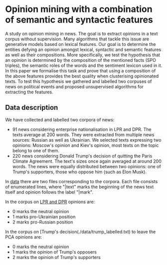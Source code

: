 # Opinion mining with a combination of semantic and syntactic features
A study on opinion mining in news. The goal is to extract opinions in a text corpus without supervision. Many algorithms that tackle this issue are generative models based on lexical features. Our goal is to determine the entities defying an opinion amongst lexical, syntactic and semantic features as well as their compositions. More specifically, we test the hypothesis that an opinion is determined by the composition of  the mentioned facts (SPO triples), the semantic roles of the words and the sentiment lexicon used in it. In this paper we formalise this task and prove that using a composition of the above features provides the best quality when clusterising opinionated texts. To test this hypothesis we gathered and labelled two corpuses of news on political events and proposed unsupervised algorithms for extracting the features.

## Data description
We have collected and labelled two corpora of news:
- 91 news considering enterprise nationalisation in LPR and DPR. The texts average at 200 words. They were extracted from multiple news sources: Russian as well as Ukrainian. We selected texts expressing two opinions: Moscow's opinion and Kiev's opinion, most texts on the topic belong to one of them.
- 220 news considering Donald Trump's decision of quitting the Paris Climate Agreement. The text's sizes once again averaged at around 200 words. The news were equally distributed between two opinions: one of Trump's supporters, those who oppose him (such as Elon Musk).


In [data](./data) there are two files corresponding to the corpora. Each file consists of enumerated lines, where "|text" marks the beginning of the news text itself and opinion follows the label "|mark".

In the corpus on [LPR and DPR](./data/lnr_dnr_labelled.txt) opinions are:
- 0 marks the neutral opinion
- 1 marks pro-Ukrainian position
- 2 marks pro-Russian position

In the corpus on [Trump's decision(./data/trump_labelled.txt) to leave the PCA opinions are:
- 0 marks the neutral opinion
- 1 marks the opinion of Trump's opposers
- 2 marks the opinion of Trump's supporters

